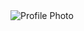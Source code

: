 <link rel="stylesheet" href="styles.css">
<script src="script.js"></script>
<img src="WhatsApp Image 2025-01-26 at 15.51.01_a57e8ec0.jpg" alt="Profile Photo">
